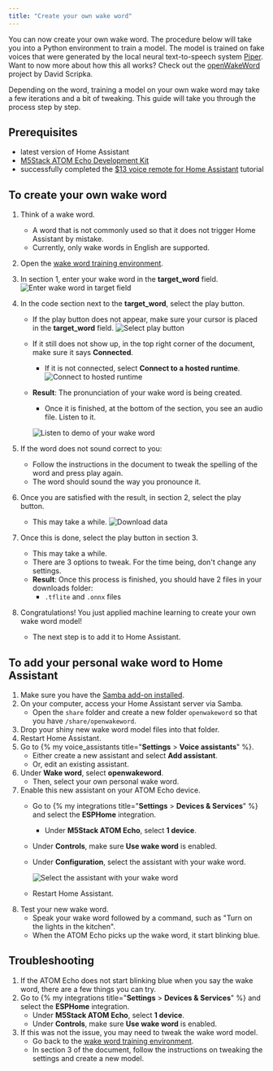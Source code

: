 ```yaml
---
title: "Create your own wake word"
---
```


You can now create your own wake word. The procedure below will take you into a Python environment to train a model. The model is trained on fake voices that were generated by the local neural text-to-speech system [Piper](https://github.com/rhasspy/piper). Want to now more about how this all works? Check out the [openWakeWord](https://github.com/dscripka/openWakeWord) project by David Scripka.

Depending on the word, training a model on your own wake word may take a few iterations and a bit of tweaking. This guide will take you through the process step by step.

## Prerequisites

- latest version of Home Assistant
- [M5Stack ATOM Echo Development Kit](https://shop.m5stack.com/products/atom-echo-smart-speaker-dev-kit?ref=NabuCasa)
- successfully completed the [$13 voice remote for Home Assistant](/voice_control/thirteen-usd-voice-remote/) tutorial

## To create your own wake word

1. Think of a wake word.
   - A word that is not commonly used so that it does not trigger Home Assistant by mistake.
   - Currently, only wake words in English are supported.
2. Open the [wake word training environment](https://colab.research.google.com/drive/1q1oe2zOyZp7UsB3jJiQ1IFn8z5YfjwEb?usp=sharing#scrollTo=1cbqBebHXjFD).
3. In section 1, enter your wake word in the **target_word** field.
![Enter wake word in target field](/images/assist/wake_word_enter_target_word.png)
4. In the code section next to the **target_word**, select the play button.
   - If the play button does not appear, make sure your cursor is placed in the **target_word** field.
     ![Select play button](/images/assist/wake_word_press_play_button.png)
   - If it still does not show up, in the top right corner of the document, make sure it says **Connected**.
     - If it is not connected, select **Connect to a hosted runtime**.
     ![Connect to hosted runtime](/images/assist/wake_word_connect_to_hosted_runtime.png)
   - **Result**: The pronunciation of your wake word is being created.
     - Once it is finished, at the bottom of the section, you see an audio file. Listen to it.
  
     ![Listen to demo of your wake word](/images/assist/wake_word_listen_demo.png)
5. If the word does not sound correct to you:
   - Follow the instructions in the document to tweak the spelling of the word and press play again.
   - The word should sound the way you pronounce it.
6. Once you are satisfied with the result, in section 2, select the play button.
   - This may take a while.
   ![Download data](/images/assist/wake_word_download_data.png)
7. Once this is done, select the play button in section 3.
   - This may take a while.
   - There are 3 options to tweak. For the time being, don't change any settings.
   - **Result**: Once this process is finished, you should have 2 files in your downloads folder:
     - `.tflite` and `.onnx` files

8. Congratulations! You just applied machine learning to create your own wake word model!
   - The next step is to add it to Home Assistant.

## To add your personal wake word to Home Assistant

1. Make sure you have the [Samba add-on installed](/common-tasks/os/#configuring-access-to-files).
2. On your computer, access your Home Assistant server via Samba.
   - Open the `share` folder and create a new folder `openwakeword` so that you have `/share/openwakeword`.
3. Drop your shiny new wake word model files into that folder.
4. Restart Home Assistant.
5. Go to {% my voice_assistants title="**Settings** > **Voice assistants**" %}.
   - Either create a new assistant and select **Add assistant**.
   - Or, edit an existing assistant.
6. Under **Wake word**, select **openwakeword**.
   - Then, select your own personal wake word.
7. Enable this new assistant on your ATOM Echo device.
   - Go to {% my integrations title="**Settings** > **Devices & Services**" %} and select the **ESPHome** integration.
      - Under **M5Stack ATOM Echo**, select **1 device**.
   - Under **Controls**, make sure **Use wake word** is enabled.
   - Under **Configuration**, select the assistant with your wake word.

     ![Select the assistant with your wake word](/images/assist/wake_word_select_assistant.png)
   - Restart Home Assistant.
8. Test your new wake word.
   - Speak your wake word followed by a command, such as "Turn on the lights in the kitchen".
   - When the ATOM Echo picks up the wake word, it start blinking blue.

## Troubleshooting

1. If the ATOM Echo does not start blinking blue when you say the wake word, there are a few things you can try.
2. Go to {% my integrations title="**Settings** > **Devices & Services**" %} and select the **ESPHome** integration.
   - Under **M5Stack ATOM Echo**, select **1 device**.
   - Under **Controls**, make sure **Use wake word** is enabled.
3. If this was not the issue, you may need to tweak the wake word model.
     - Go back to the [wake word training environment](https://colab.research.google.com/drive/1q1oe2zOyZp7UsB3jJiQ1IFn8z5YfjwEb?usp=sharing#scrollTo=1cbqBebHXjFD).
     - In section 3 of the document, follow the instructions on tweaking the settings and create a new model.
